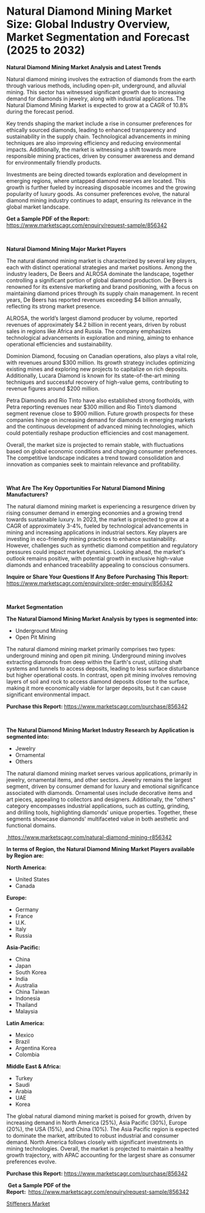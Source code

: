 <p><h1>Natural Diamond Mining Market Size: Global Industry Overview, Market Segmentation and Forecast (2025 to 2032)</h1></p><p><strong>Natural Diamond Mining Market Analysis and Latest Trends</strong></p>
<p><p>Natural diamond mining involves the extraction of diamonds from the earth through various methods, including open-pit, underground, and alluvial mining. This sector has witnessed significant growth due to increasing demand for diamonds in jewelry, along with industrial applications. The Natural Diamond Mining Market is expected to grow at a CAGR of 10.8% during the forecast period. </p><p>Key trends shaping the market include a rise in consumer preferences for ethically sourced diamonds, leading to enhanced transparency and sustainability in the supply chain. Technological advancements in mining techniques are also improving efficiency and reducing environmental impacts. Additionally, the market is witnessing a shift towards more responsible mining practices, driven by consumer awareness and demand for environmentally friendly products. </p><p>Investments are being directed towards exploration and development in emerging regions, where untapped diamond reserves are located. This growth is further fueled by increasing disposable incomes and the growing popularity of luxury goods. As consumer preferences evolve, the natural diamond mining industry continues to adapt, ensuring its relevance in the global market landscape.</p></p>
<p><strong>Get a Sample PDF of the Report:&nbsp;</strong> <a href="https://www.marketscagr.com/enquiry/request-sample/856342?utm_campaign=3098&utm_medium=2&utm_source=Github&utm_content=ia&utm_term=31032025&utm_id=natural-diamond-mining">https://www.marketscagr.com/enquiry/request-sample/856342</a></p>
<p>&nbsp;</p>
<p><strong>Natural Diamond Mining Major Market Players</strong></p>
<p><p>The natural diamond mining market is characterized by several key players, each with distinct operational strategies and market positions. Among the industry leaders, De Beers and ALROSA dominate the landscape, together controlling a significant portion of global diamond production. De Beers is renowned for its extensive marketing and brand positioning, with a focus on maintaining diamond prices through its supply chain management. In recent years, De Beers has reported revenues exceeding $4 billion annually, reflecting its strong market presence.</p><p>ALROSA, the world’s largest diamond producer by volume, reported revenues of approximately $4.2 billion in recent years, driven by robust sales in regions like Africa and Russia. The company emphasizes technological advancements in exploration and mining, aiming to enhance operational efficiencies and sustainability.</p><p>Dominion Diamond, focusing on Canadian operations, also plays a vital role, with revenues around $300 million. Its growth strategy includes optimizing existing mines and exploring new projects to capitalize on rich deposits. Additionally, Lucara Diamond is known for its state-of-the-art mining techniques and successful recovery of high-value gems, contributing to revenue figures around $200 million.</p><p>Petra Diamonds and Rio Tinto have also established strong footholds, with Petra reporting revenues near $300 million and Rio Tinto’s diamond segment revenue close to $900 million. Future growth prospects for these companies hinge on increasing demand for diamonds in emerging markets and the continuous development of advanced mining technologies, which could potentially reshape production efficiencies and cost management.</p><p>Overall, the market size is projected to remain stable, with fluctuations based on global economic conditions and changing consumer preferences. The competitive landscape indicates a trend toward consolidation and innovation as companies seek to maintain relevance and profitability.</p></p>
<p>&nbsp;</p>
<p><strong>What Are The Key Opportunities For Natural Diamond Mining Manufacturers?</strong></p>
<p><p>The natural diamond mining market is experiencing a resurgence driven by rising consumer demand in emerging economies and a growing trend towards sustainable luxury. In 2023, the market is projected to grow at a CAGR of approximately 3-4%, fueled by technological advancements in mining and increasing applications in industrial sectors. Key players are investing in eco-friendly mining practices to enhance sustainability. However, challenges such as synthetic diamond competition and regulatory pressures could impact market dynamics. Looking ahead, the market's outlook remains positive, with potential growth in exclusive high-value diamonds and enhanced traceability appealing to conscious consumers.</p></p>
<p><strong>Inquire or Share Your Questions If Any Before Purchasing This Report:</strong> <a href="https://www.marketscagr.com/enquiry/pre-order-enquiry/856342?utm_campaign=3098&utm_medium=2&utm_source=Github&utm_content=ia&utm_term=31032025&utm_id=natural-diamond-mining">https://www.marketscagr.com/enquiry/pre-order-enquiry/856342</a></p>
<p>&nbsp;</p>
<p><strong>Market Segmentation</strong></p>
<p><strong>The Natural Diamond Mining Market Analysis by types is segmented into:</strong></p>
<p><ul><li>Underground Mining</li><li>Open Pit Mining</li></ul></p>
<p><p>The natural diamond mining market primarily comprises two types: underground mining and open pit mining. Underground mining involves extracting diamonds from deep within the Earth's crust, utilizing shaft systems and tunnels to access deposits, leading to less surface disturbance but higher operational costs. In contrast, open pit mining involves removing layers of soil and rock to access diamond deposits closer to the surface, making it more economically viable for larger deposits, but it can cause significant environmental impact.</p></p>
<p><strong>Purchase this Report:&nbsp;</strong><a href="https://www.marketscagr.com/purchase/856342?utm_campaign=3098&utm_medium=2&utm_source=Github&utm_content=ia&utm_term=31032025&utm_id=natural-diamond-mining">https://www.marketscagr.com/purchase/856342</a></p>
<p>&nbsp;</p>
<p><strong>The Natural Diamond Mining Market Industry Research by Application is segmented into:</strong></p>
<p><ul><li>Jewelry</li><li>Ornamental</li><li>Others</li></ul></p>
<p><p>The natural diamond mining market serves various applications, primarily in jewelry, ornamental items, and other sectors. Jewelry remains the largest segment, driven by consumer demand for luxury and emotional significance associated with diamonds. Ornamental uses include decorative items and art pieces, appealing to collectors and designers. Additionally, the "others" category encompasses industrial applications, such as cutting, grinding, and drilling tools, highlighting diamonds' unique properties. Together, these segments showcase diamonds' multifaceted value in both aesthetic and functional domains.</p></p>
<p><a href="https://www.marketscagr.com/natural-diamond-mining-r856342?utm_campaign=3098&utm_medium=2&utm_source=Github&utm_content=ia&utm_term=31032025&utm_id=natural-diamond-mining">&nbsp;https://www.marketscagr.com/natural-diamond-mining-r856342</a></p>
<p><strong>In terms of Region, the Natural Diamond Mining Market Players available by Region are:</strong></p>
<p>
    <p> <strong> North America: </strong>
        <ul>
            <li>United States</li>
            <li>Canada</li>
        </ul>
        </p> 
    <p> <strong> Europe: </strong>
        <ul>
            <li>Germany</li>
            <li>France</li>
            <li>U.K.</li>
            <li>Italy</li>
            <li>Russia</li>
        </ul>
        </p> 
    <p> <strong> Asia-Pacific: </strong>
        <ul>
            <li>China</li>
            <li>Japan</li>
            <li>South Korea</li>
            <li>India</li>
            <li>Australia</li>
            <li>China Taiwan</li>
            <li>Indonesia</li>
            <li>Thailand</li>
            <li>Malaysia</li>
        </ul>
        </p> 
    <p> <strong> Latin America: </strong>
        <ul>
            <li>Mexico</li>
            <li>Brazil</li>
            <li>Argentina Korea</li>
            <li>Colombia</li>
        </ul>
        </p> 
    <p> <strong> Middle East & Africa: </strong>
        <ul>
            <li>Turkey</li>
            <li>Saudi</li>
            <li>Arabia</li>
            <li>UAE</li>
            <li>Korea</li>
        </ul>
    </p>
    </p>
<p><p>The global natural diamond mining market is poised for growth, driven by increasing demand in North America (25%), Asia Pacific (30%), Europe (20%), the USA (15%), and China (10%). The Asia Pacific region is expected to dominate the market, attributed to robust industrial and consumer demand. North America follows closely with significant investments in mining technologies. Overall, the market is projected to maintain a healthy growth trajectory, with APAC accounting for the largest share as consumer preferences evolve.</p></p>
<p><strong>Purchase this Report: </strong><a href="https://www.marketscagr.com/purchase/856342?utm_campaign=3098&utm_medium=2&utm_source=Github&utm_content=ia&utm_term=31032025&utm_id=natural-diamond-mining">https://www.marketscagr.com/purchase/856342</a></p>
<p>&nbsp;<strong>Get a Sample PDF of the Report:&nbsp;&nbsp;</strong><a href="https://www.marketscagr.com/enquiry/request-sample/856342?utm_campaign=3098&utm_medium=2&utm_source=Github&utm_content=ia&utm_term=31032025&utm_id=natural-diamond-mining">https://www.marketscagr.com/enquiry/request-sample/856342</a></p>
<p><strong></strong></p>
<p><p><a href="https://github.com/krulicfidura/Market-Research-Report-List-1/blob/main/stiffeners-market.md?utm_campaign=3098&utm_medium=2&utm_source=Github&utm_content=ia&utm_term=31032025&utm_id=natural-diamond-mining">Stiffeners Market</a></p></p>